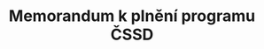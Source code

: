 ﻿---
title: "Memorandum k plnění programu ČSSD"
details: Stojedničková vláda Vladimíra Špidly z pohledu členů ČSSD z Prahy 4.
year: 2003
attachments: assets/uploads/CSSD-Praha-Unor-2003.pdf
tag: how-we-were
---